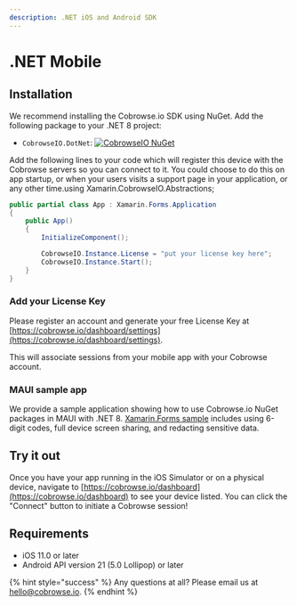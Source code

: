 ```yaml
---
description: .NET iOS and Android SDK
---
```


# .NET Mobile

## Installation

We recommend installing the Cobrowse.io SDK using NuGet. Add the following package to your .NET 8 project:

* `CobrowseIO.DotNet`: [![CobrowseIO NuGet](https://img.shields.io/nuget/v/CobrowseIO.Xamarin.svg?label=CobrowseIO.Xamarin)](https://www.nuget.org/packages/CobrowseIO.Xamarin/)

Add the following lines to your code which will register this device with the Cobrowse servers so you can connect to it. You could choose to do this on app startup, or when your users visits a support page in your application, or any other time.using Xamarin.CobrowseIO.Abstractions;

```csharp
public partial class App : Xamarin.Forms.Application
{
    public App()
    {
        InitializeComponent();

        CobrowseIO.Instance.License = "put your license key here";
        CobrowseIO.Instance.Start();
    }
}
```

### Add your License Key

Please register an account and generate your free License Key at [https://cobrowse.io/dashboard/settings](https://cobrowse.io/dashboard/settings).

This will associate sessions from your mobile app with your Cobrowse account.

### MAUI sample app

We provide a sample application showing how to use Cobrowse.io NuGet packages in MAUI with .NET 8. [Xamarin.Forms sample](https://github.com/cobrowseio/cobrowse-sdk-xamarin/tree/master/SampleForms) includes using 6-digit codes, full device screen sharing, and redacting sensitive data.

## Try it out

Once you have your app running in the iOS Simulator or on a physical device, navigate to [https://cobrowse.io/dashboard](https://cobrowse.io/dashboard) to see your device listed. You can click the "Connect" button to initiate a Cobrowse session!

## Requirements

* iOS 11.0 or later
* Android API version 21 (5.0 Lollipop) or later

{% hint style="success" %}
Any questions at all? Please email us at [hello@cobrowse.io](mailto:hello@cobrowse.io).
{% endhint %}

